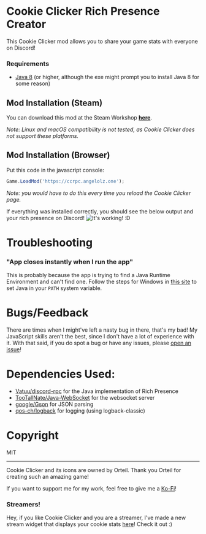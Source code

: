 # Cookie Clicker Rich Presence Creator
This Cookie Clicker mod allows you to share your game stats with everyone on Discord!
### Requirements
- [Java 8](https://java.com/en/download/) (or higher, although the exe might prompt you to install Java 8 for some reason)

## Mod Installation (Steam)
You can download this mod at the Steam Workshop **[here](https://steamcommunity.com/sharedfiles/filedetails/?id=2708959340)**.

*Note: Linux and macOS compatibility is not tested, as Cookie Clicker does not support these platforms.*

## Mod Installation (Browser)

Put this code in the javascript console:
```javascript
Game.LoadMod('https://ccrpc.angelolz.one');
```

*Note: you would have to do this every time you reload the Cookie Clicker page.*

If everything was installed correctly, you should see the below output and your rich presence on Discord!
![It's working! :D](https://i.imgur.com/JAIsMk4.png)

# Troubleshooting
### "App closes instantly when I run the app"
This is probably because the app is trying to find a Java Runtime Environment and can't find one. Follow the steps for 
Windows in [this site](https://www.geeksforgeeks.org/how-to-set-java-path-in-windows-and-linux/) to set Java in your `PATH` system variable.

# Bugs/Feedback
There are times when I might've left a nasty bug in there, that's my bad! My JavaScript skills aren't the best, since I 
don't have a lot of experience with it. With that said, if you do spot a bug or have any issues, please [open an issue](https://github.com/angelolz1/CookieClickerRPC/issues)!

# Dependencies Used:
- [Vatuu/discord-rpc](https://github.com/Vatuu/discord-rpc) for the Java implementation of Rich Presence
- [TooTallNate/Java-WebSocket](https://github.com/TooTallNate/Java-WebSocket) for the websocket server
- [google/Gson](https://github.com/google/gson) for JSON parsing
- [qos-ch/logback](https://github.com/qos-ch/logback) for logging (using logback-classic)

# Copyright
MIT

---
Cookie Clicker and its icons are owned by Orteil. Thank you Orteil for creating such an amazing game!

If you want to support me for my work, feel free to give me a [Ko-Fi](https://ko-fi.com/angelolz)!

### Streamers!
Hey, if you like Cookie Clicker and you are a streamer, I've made a new stream widget that displays your cookie stats 
[here](https://github.com/angelolz1/cc-stream-overlay)! Check it out :)
